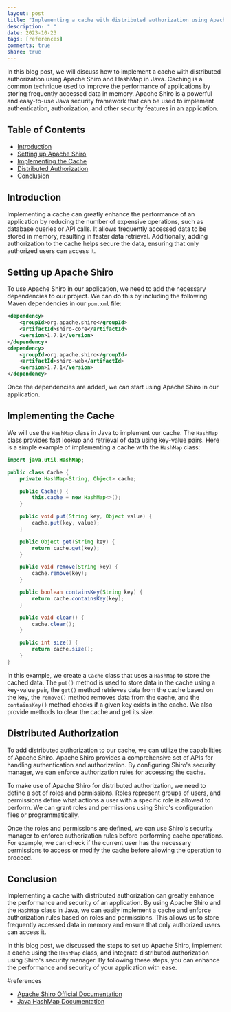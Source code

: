 ```yaml
---
layout: post
title: "Implementing a cache with distributed authorization using Apache Shiro and HashMap in Java"
description: " "
date: 2023-10-23
tags: [references]
comments: true
share: true
---
```


In this blog post, we will discuss how to implement a cache with distributed authorization using Apache Shiro and HashMap in Java. Caching is a common technique used to improve the performance of applications by storing frequently accessed data in memory. Apache Shiro is a powerful and easy-to-use Java security framework that can be used to implement authentication, authorization, and other security features in an application.

## Table of Contents
- [Introduction](#introduction)
- [Setting up Apache Shiro](#setting-up-apache-shiro)
- [Implementing the Cache](#implementing-the-cache)
- [Distributed Authorization](#distributed-authorization)
- [Conclusion](#conclusion)

## Introduction
Implementing a cache can greatly enhance the performance of an application by reducing the number of expensive operations, such as database queries or API calls. It allows frequently accessed data to be stored in memory, resulting in faster data retrieval. Additionally, adding authorization to the cache helps secure the data, ensuring that only authorized users can access it.

## Setting up Apache Shiro
To use Apache Shiro in our application, we need to add the necessary dependencies to our project. We can do this by including the following Maven dependencies in our `pom.xml` file:

```xml
<dependency>
    <groupId>org.apache.shiro</groupId>
    <artifactId>shiro-core</artifactId>
    <version>1.7.1</version>
</dependency>
<dependency>
    <groupId>org.apache.shiro</groupId>
    <artifactId>shiro-web</artifactId>
    <version>1.7.1</version>
</dependency>
```

Once the dependencies are added, we can start using Apache Shiro in our application.

## Implementing the Cache
We will use the `HashMap` class in Java to implement our cache. The `HashMap` class provides fast lookup and retrieval of data using key-value pairs. Here is a simple example of implementing a cache with the `HashMap` class:

```java
import java.util.HashMap;

public class Cache {
    private HashMap<String, Object> cache;

    public Cache() {
        this.cache = new HashMap<>();
    }

    public void put(String key, Object value) {
        cache.put(key, value);
    }

    public Object get(String key) {
        return cache.get(key);
    }

    public void remove(String key) {
        cache.remove(key);
    }

    public boolean containsKey(String key) {
        return cache.containsKey(key);
    }

    public void clear() {
        cache.clear();
    }

    public int size() {
        return cache.size();
    }
}
```

In this example, we create a `Cache` class that uses a `HashMap` to store the cached data. The `put()` method is used to store data in the cache using a key-value pair, the `get()` method retrieves data from the cache based on the key, the `remove()` method removes data from the cache, and the `containsKey()` method checks if a given key exists in the cache. We also provide methods to clear the cache and get its size.

## Distributed Authorization
To add distributed authorization to our cache, we can utilize the capabilities of Apache Shiro. Apache Shiro provides a comprehensive set of APIs for handling authentication and authorization. By configuring Shiro's security manager, we can enforce authorization rules for accessing the cache.

To make use of Apache Shiro for distributed authorization, we need to define a set of roles and permissions. Roles represent groups of users, and permissions define what actions a user with a specific role is allowed to perform. We can grant roles and permissions using Shiro's configuration files or programmatically.

Once the roles and permissions are defined, we can use Shiro's security manager to enforce authorization rules before performing cache operations. For example, we can check if the current user has the necessary permissions to access or modify the cache before allowing the operation to proceed.

## Conclusion
Implementing a cache with distributed authorization can greatly enhance the performance and security of an application. By using Apache Shiro and the `HashMap` class in Java, we can easily implement a cache and enforce authorization rules based on roles and permissions. This allows us to store frequently accessed data in memory and ensure that only authorized users can access it.

In this blog post, we discussed the steps to set up Apache Shiro, implement a cache using the `HashMap` class, and integrate distributed authorization using Shiro's security manager. By following these steps, you can enhance the performance and security of your application with ease.

#references
- [Apache Shiro Official Documentation](https://shiro.apache.org/documentation.html)
- [Java HashMap Documentation](https://docs.oracle.com/en/java/javase/11/docs/api/java.base/java/util/HashMap.html)